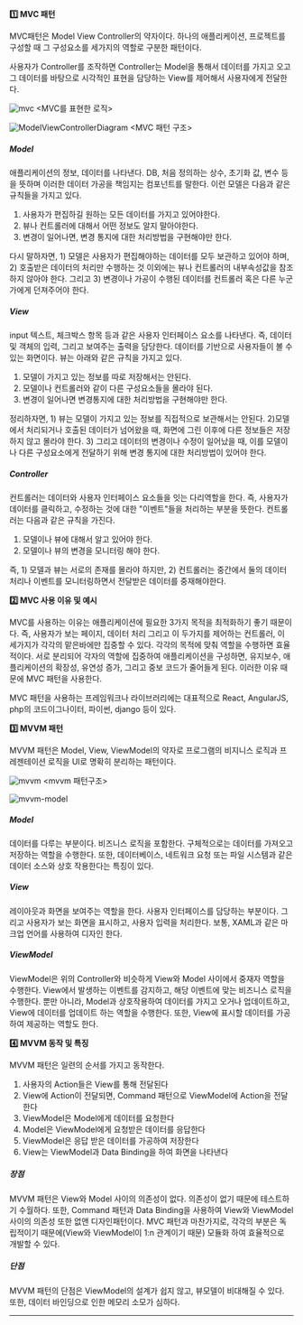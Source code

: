 **1️⃣ MVC 패턴**

MVC패턴은 Model View Controller의 약자이다. 하나의 애플리케이션, 프로젝트를 구성할 때 그 구성요소를 세가지의 역할로 구분한 패턴이다.

사용자가 Controller를 조작하면 Controller는 Model을 통해서 데이터를 가지고 오고 그 데이터를 바탕으로 시각적인 표현을 담당하는 View를 제어해서 사용자에게 전달한다.

![mvc](https://github.com/user-attachments/assets/f19392b5-d3b8-43db-af7b-893f7bfc8f1f) <MVC를 표현한 로직>

![ModelViewControllerDiagram](https://github.com/user-attachments/assets/e6b27c82-e31d-4836-9ca3-c33ffe4cbbf4) <MVC 패턴 구조>

##### Model

애플리케이션의 정보, 데이터를 나타낸다. DB, 처음 정의하는 상수, 초기화 값, 변수 등을 뜻하며 이러한 데이터 가공을 책임지는 컴포넌트를 말한다. 이런 모델은 다음과 같은 규칙들을 가지고 있다.

1. 사용자가 편집하길 원하는 모든 데이터를 가지고 있어야한다.
2. 뷰나 컨트롤러에 대해서 어떤 정보도 알지 말아야한다.
3. 변경이 일어나면, 변경 통지에 대한 처리방법을 구현해야만 한다.

다시 말하자면, 1) 모델은 사용자가 편집해야하는 데이터를 모두 보관하고 있어야 하며, 2) 호출받은 데이터의 처리만 수행하는 것 이외에는 뷰나 컨트롤러의 내부속성값을 참조하지 않아야 한다. 그리고 3) 변경이나 가공이 수행된 데이터를 컨트롤러 혹은 다른 누군가에게 던져주어야 한다.

##### View

input 텍스트, 체크박스 항목 등과 같은 사용자 인터페이스 요소를 나타낸다. 즉, 데이터 및 객체의 입력, 그리고 보여주는 출력을 담당한다. 데이터를 기반으로 사용자들이 볼 수 있는 화면이다. 뷰는 아래와 같은 규칙을 가지고 있다.

1. 모델이 가지고 있는 정보를 따로 저장해서는 안된다.
2. 모델이나 컨트롤러와 같이 다른 구성요소들을 몰라야 된다.
3. 변경이 일어나면 변경통지에 대한 처리방법을 구현해야만 한다.

정리하자면, 1) 뷰는 모델이 가지고 있는 정보를 직접적으로 보관해서는 안된다. 2)모델에서 처리되거나 호출된 데이터가 넘어왔을 때, 화면에 그린 이후에 다른 정보들은 저장하지 않고 몰라야 한다. 3) 그리고 데이터의 변경이나 수정이 일어났을 때, 이를 모델이나 다른 구성요소에게 전달하기 위해 변경 통지에 대한 처리방법이 있어야 한다.

##### Controller

컨트롤러는 데이터와 사용자 인터페이스 요소들을 잇는 다리역할을 한다. 즉, 사용자가 데이터를 클릭하고, 수정하는 것에 대한 "이벤트"들을 처리하는 부분을 뜻한다. 컨트롤러는 다음과 같은 규칙을 가진다.

1. 모델이나 뷰에 대해서 알고 있어야 한다.
2. 모델이나 뷰의 변경을 모니터링 해야 한다.

즉, 1) 모델과 뷰는 서로의 존재를 몰라야 하지만, 2) 컨트롤러는 중간에서 둘의 데이터 처리나 이벤트를 모니터링하면서 전달받은 데이터를 중재해야한다.

**2️⃣ MVC 사용 이유 및 예시**

MVC를 사용하는 이유는 애플리케이션에 필요한 3가지 목적을 최적화하기 좋기 때문이다. 즉, 사용자가 보는 페이지, 데이터 처리 그리고 이 두가지를 제어하는 컨트롤러, 이 세가지가 각각의 맡은바에만 집중할 수 있다. 각각의 목적에 맞춰 역할을 수행하면 효율적이다. 서로 분리되어 각자의 역할에 집중하여 애플리케이션을 구성하면, 유지보수, 애플리케이션의 확장성, 유연성 증가, 그리고 중보 코드가 줄어들게 된다. 이러한 이유 때문에 MVC 패턴을 사용한다.

MVC 패턴을 사용하는 프레임워크나 라이브러리에는 대표적으로 React, AngularJS, php의 코드이그나이터, 파이썬, django 등이 있다.

**3️⃣ MVVM 패턴**

MVVM 패턴은 Model, View, ViewModel의 약자로 프로그램의 비지니스 로직과 프레젠테이션 로직을 UI로 명확히 분리하는 패턴이다.

![mvvm](https://github.com/user-attachments/assets/46d9fd90-ed1c-45a7-bc82-688a09f5f74e) <mvvm 패턴구조>

![mvvm-model](https://github.com/user-attachments/assets/f0663604-8201-4b40-ae8b-e9025de6fbb8) <mvvm>

##### Model

데이터를 다루는 부분이다. 비즈니스 로직을 포함한다. 구체적으로는 데이터를 가져오고 저장하는 역할을 수행한다. 또한, 데이터베이스, 네트워크 요청 또는 파일 시스템과 같은 데이터 소스와 상호 작용한다는 특징이 있다.

##### View

레이아웃과 화면을 보여주는 역할을 한다. 사용자 인터페이스를 담당하는 부분이다. 그리고 사용자가 보는 화면을 표시하고, 사용자 입력을 처리한다. 보통, XAML과 같은 마크업 언어를 사용하여 디자인 한다.

##### ViewModel

ViewModel은 위의 Controller와 비슷하게 View와 Model 사이에서 중재자 역할을 수행한다. View에서 발생하는 이벤트를 감지하고, 해당 이벤트에 맞는 비즈니스 로직을 수행한다. 뿐만 아니라, Model과 상호작용하여 데이터를 가지고 오거나 업데이트하고, View에 데이터를 업데이트 하는 역할을 수행한다. 또한, View에 표시할 데이터를 가공하여 제공하는 역할도 한다.

**4️⃣ MVVM 동작 및 특징**

MVVM 패턴은 일련의 순서를 가지고 동작한다.

1. 사용자의 Action들은 View를 통해 전달된다
2. View에 Action이 전달되면, Command 패턴으로 ViewModel에 Action을 전달한다
3. ViewModel은 Model에게 데이터를 요청한다
4. Model은 ViewModel에게 요청받은 데이터를 응답한다
5. ViewModel은 응답 받은 데이터를 가공하여 저장한다
6. View는 ViewModel과 Data Binding을 하여 화면을 나타낸다

##### 장점

MVVM 패턴은 View와 Model 사이의 의존성이 없다. 의존성이 없기 때문에 테스트하기 수월하다. 또한, Command 패턴과 Data Binding을 사용하여 View와 ViewModel 사이의 의존성 또한 없앤 디자인패턴이다. MVC 패턴과 마찬가지로, 각각의 부분은 독립적이기 때문에(View와 ViewModel이 1:n 관계이기 때문) 모듈화 하여 효율적으로 개발할 수 있다.

##### 단점

MVVM 패턴의 단점은 ViewModel의 설계가 쉽지 않고, 뷰모델이 비대해질 수 있다. 또한, 데이터 바인딩으로 인한 메모리 소모가 심하다.

---

[](https://m.blog.naver.com/jhc9639/220967034588)

[](https://velog.io/@whitecloud94/MVC-%ED%8C%A8%ED%84%B4-Model-View-Controller)
